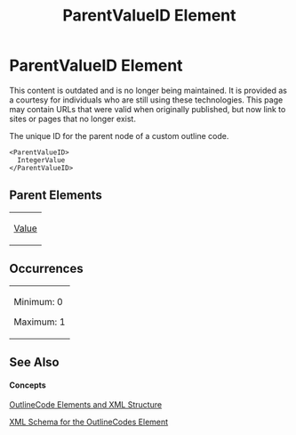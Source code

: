 ﻿---
title: ParentValueID Element
TOCTitle: ParentValueID Element
ms:assetid: f76c3572-be6f-444a-99a7-27343ab8b13e
ms:mtpsurl: https://msdn.microsoft.com/en-us/library/Bb968739(v=office.12)
ms:contentKeyID: 13188429
ms.date: 05/05/2014
mtps_version: v=office.12
f1_keywords:
- ParentValueID element
---

# ParentValueID Element

This content is outdated and is no longer being maintained. It is provided as a courtesy for individuals who are still using these technologies. This page may contain URLs that were valid when originally published, but now link to sites or pages that no longer exist.

The unique ID for the parent node of a custom outline code.

    <ParentValueID>
      IntegerValue
    </ParentValueID>

## Parent Elements

<table>
<colgroup>
<col style="width: 100%" />
</colgroup>
<tbody>
<tr class="odd">
<td><p><a href="bb968696(v=office.12).md">Value</a></p></td>
</tr>
</tbody>
</table>

## Occurrences

<table>
<colgroup>
<col style="width: 100%" />
</colgroup>
<tbody>
<tr class="odd">
<td><p>Minimum: 0</p>
<p>Maximum: 1</p></td>
</tr>
</tbody>
</table>

## See Also

#### Concepts

[OutlineCode Elements and XML Structure](bb968596\(v=office.12\).md)

[XML Schema for the OutlineCodes Element](bb968584\(v=office.12\).md)

